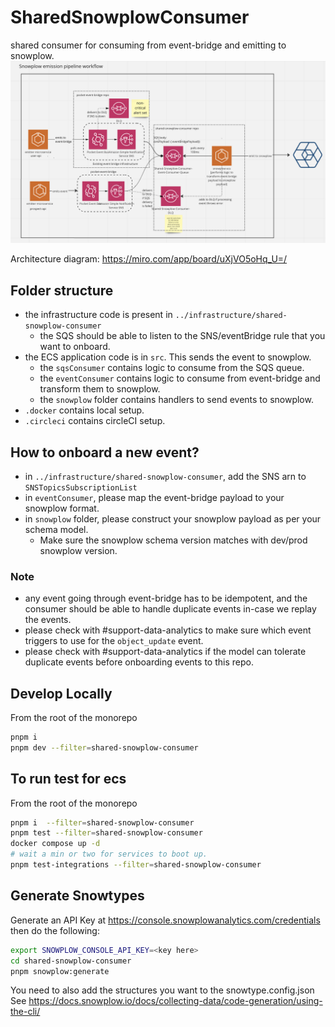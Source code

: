 # SharedSnowplowConsumer

shared consumer for consuming from event-bridge and emitting to snowplow.
![Architecture](snowplow.png)

Architecture diagram: <https://miro.com/app/board/uXjVO5oHq_U=/>

## Folder structure

- the infrastructure code is present in `../infrastructure/shared-snowplow-consumer`
  - the SQS should be able to listen to the SNS/eventBridge rule that you want to onboard.
- the ECS application code is in `src`. This sends the event to snowplow.
  - the `sqsConsumer` contains logic to consume from the SQS queue.
  - the `eventConsumer` contains logic to consume from event-bridge and transform them to snowplow.
  - the `snowplow` folder contains handlers to send events to snowplow.
- `.docker` contains local setup.
- `.circleci` contains circleCI setup.

## How to onboard a new event?

- in `../infrastructure/shared-snowplow-consumer`, add the SNS arn to `SNSTopicsSubscriptionList`
- in `eventConsumer`, please map the event-bridge payload to your snowplow format.
- in `snowplow` folder, please construct your snowplow payload as per your schema model.
  - Make sure the snowplow schema version matches with dev/prod snowplow version.

### Note

- any event going through event-bridge has to be idempotent, and the consumer should be able to handle duplicate events in-case we replay the events.
- please check with #support-data-analytics to make sure which event triggers to use for the `object_update` event.
- please check with #support-data-analytics if the model can tolerate duplicate events before onboarding events to this repo.

## Develop Locally

From the root of the monorepo

```bash
pnpm i
pnpm dev --filter=shared-snowplow-consumer
```

## To run test for ecs

From the root of the monorepo

```bash
pnpm i  --filter=shared-snowplow-consumer
pnpm test --filter=shared-snowplow-consumer
docker compose up -d
# wait a min or two for services to boot up.
pnpm test-integrations --filter=shared-snowplow-consumer
```

## Generate Snowtypes

Generate an API Key at <https://console.snowplowanalytics.com/credentials> then do the following:

```bash
export SNOWPLOW_CONSOLE_API_KEY=<key here>
cd shared-snowplow-consumer
pnpm snowplow:generate
```

You need to also add the structures you want to the snowtype.config.json See <https://docs.snowplow.io/docs/collecting-data/code-generation/using-the-cli/>
